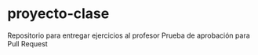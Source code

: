 # proyecto-clase
Repositorio para entregar ejercicios al profesor
Prueba de aprobación para Pull Request
